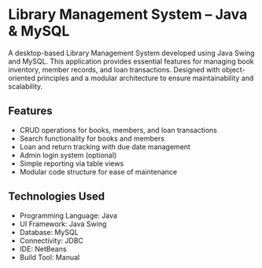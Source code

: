 # Library Management System – Java & MySQL

A desktop-based Library Management System developed using Java Swing and MySQL. This application provides essential features for managing book inventory, member records, and loan transactions. Designed with object-oriented principles and a modular architecture to ensure maintainability and scalability.

## Features

- CRUD operations for books, members, and loan transactions
- Search functionality for books and members
- Loan and return tracking with due date management
- Admin login system (optional)
- Simple reporting via table views
- Modular code structure for ease of maintenance

## Technologies Used

- Programming Language: Java
- UI Framework: Java Swing
- Database: MySQL
- Connectivity: JDBC
- IDE: NetBeans
- Build Tool: Manual
